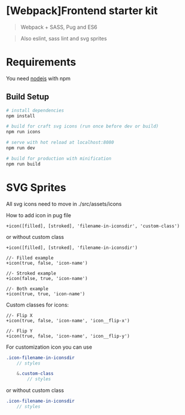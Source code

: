 # [Webpack]Frontend starter kit

> Webpack + SASS, Pug and ES6

> Also eslint, sass lint and svg sprites

# Requirements

You need [nodejs](https://nodejs.org/en/) with npm

## Build Setup

``` bash
# install dependencies
npm install

# build for craft svg icons (run once before dev or build)
npm run icons

# serve with hot reload at localhost:8080
npm run dev

# build for production with minification
npm run build

```

# SVG Sprites

All svg icons need to move in ./src/assets/icons

How to add icon in pug file
```pug
+icon([filled], [stroked], 'filename-in-iconsdir', 'custom-class')
```
or without custom class
```pug
+icon([filled], [stroked], 'filename-in-iconsdir')

//- Filled example
+icon(true, false, 'icon-name')

//- Stroked example
+icon(false, true, 'icon-name')

//- Both example
+icon(true, true, 'icon-name')
```

Custom classes for icons:
```pug
//- Flip X
+icon(true, false, 'icon-name', 'icon__flip-x')

//- Flip Y
+icon(true, false, 'icon-name', 'icon__flip-y')
```

For customization icon you can use
```sass
.icon-filename-in-iconsdir
    // styles

    &.custom-class
        // styles
```
or without custom class
```sass
.icon-filename-in-iconsdir
    // styles
```
